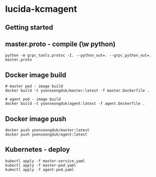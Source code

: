 # lucida-kcmagent



## Getting started

## master.proto - compile (\w python)

```
python -m grpc_tools.protoc -I. --python_out=. --grpc_python_out=. master.proto
```


## Docker image build

```
# master pod - image build
docker build -t yoonseongduk/master:latest -f master.Dockerfile .

# agent pod - image build
docker build -t yoonseongduk/agent:latest -f agent.Dockerfile .
```


## Docker image push

```
docker push yoonseongduk/master:latest
docker push yoonseongduk/agent:latest
```

## Kubernetes - deploy 

```
kubectl apply -f master-service.yaml
kubectl apply -f master-pod.yaml
kubectl apply -f agent-pod.yaml
```

